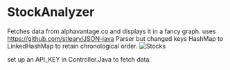 # StockAnalyzer
Fetches data from alphavantage.co and displays it in a fancy graph.
uses https://github.com/stleary/JSON-java Parser but changed keys HashMap to LinkedHashMap to retain chronological order.
![Stocks](https://media.discordapp.net/attachments/294440197171576832/677179638811852857/unknown.png)

set up an API_KEY in Controller.Java to fetch data.
